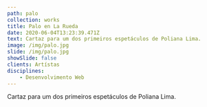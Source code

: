 ```yaml
---
path: palo
collection: works
title: Palo en La Rueda
date: 2020-06-04T13:23:39.471Z
text: Cartaz para um dos primeiros espetáculos de Poliana Lima.
image: /img/palo.jpg
slide: /img/palo.jpg
showSlide: false
clients: Artístas
disciplines: 
    - Desenvolvimento Web
---
```

Cartaz para um dos primeiros espetáculos de Poliana Lima.
